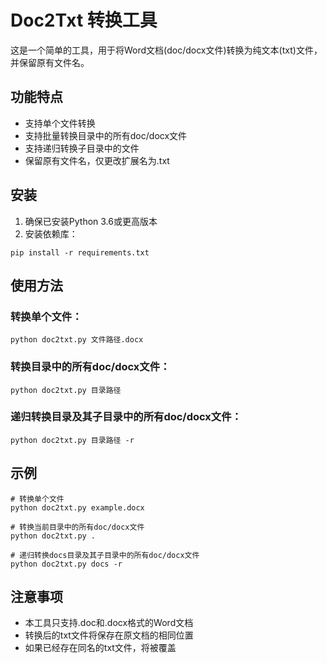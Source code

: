 # Doc2Txt 转换工具

这是一个简单的工具，用于将Word文档(doc/docx文件)转换为纯文本(txt)文件，并保留原有文件名。

## 功能特点

- 支持单个文件转换
- 支持批量转换目录中的所有doc/docx文件
- 支持递归转换子目录中的文件
- 保留原有文件名，仅更改扩展名为.txt

## 安装

1. 确保已安装Python 3.6或更高版本
2. 安装依赖库：

```
pip install -r requirements.txt
```

## 使用方法

### 转换单个文件：

```
python doc2txt.py 文件路径.docx
```

### 转换目录中的所有doc/docx文件：

```
python doc2txt.py 目录路径
```

### 递归转换目录及其子目录中的所有doc/docx文件：

```
python doc2txt.py 目录路径 -r
```

## 示例

```
# 转换单个文件
python doc2txt.py example.docx

# 转换当前目录中的所有doc/docx文件
python doc2txt.py .

# 递归转换docs目录及其子目录中的所有doc/docx文件
python doc2txt.py docs -r
```

## 注意事项

- 本工具只支持.doc和.docx格式的Word文档
- 转换后的txt文件将保存在原文档的相同位置
- 如果已经存在同名的txt文件，将被覆盖 